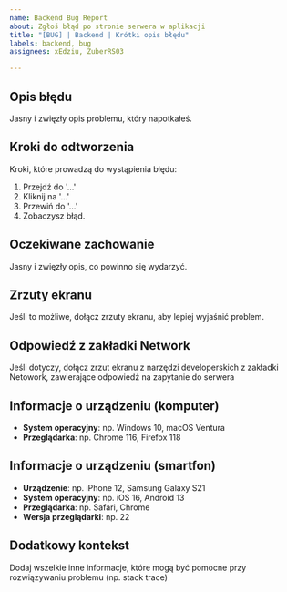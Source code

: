 ```yaml
---
name: Backend Bug Report
about: Zgłoś błąd po stronie serwera w aplikacji
title: "[BUG] | Backend | Krótki opis błędu"
labels: backend, bug
assignees: xEdziu, ZuberRS03

---
```


## Opis błędu
Jasny i zwięzły opis problemu, który napotkałeś.

## Kroki do odtworzenia
Kroki, które prowadzą do wystąpienia błędu:
1. Przejdź do '...'
2. Kliknij na '...'
3. Przewiń do '...'
4. Zobaczysz błąd.

## Oczekiwane zachowanie
Jasny i zwięzły opis, co powinno się wydarzyć.

## Zrzuty ekranu
Jeśli to możliwe, dołącz zrzuty ekranu, aby lepiej wyjaśnić problem.

## Odpowiedź z zakładki Network
Jeśli dotyczy, dołącz zrzut ekranu z narzędzi developerskich z zakładki Netowork, zawierające odpowiedź na zapytanie do serwera

## Informacje o urządzeniu (komputer)
- **System operacyjny**: np. Windows 10, macOS Ventura
- **Przeglądarka**: np. Chrome 116, Firefox 118

## Informacje o urządzeniu (smartfon)
- **Urządzenie**: np. iPhone 12, Samsung Galaxy S21
- **System operacyjny**: np. iOS 16, Android 13
- **Przeglądarka**: np. Safari, Chrome
- **Wersja przeglądarki**: np. 22

## Dodatkowy kontekst
Dodaj wszelkie inne informacje, które mogą być pomocne przy rozwiązywaniu problemu (np. stack trace)
